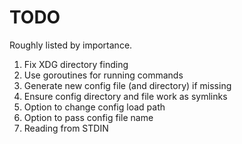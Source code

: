 # TODO

Roughly listed by importance.

1. Fix XDG directory finding
2. Use goroutines for running commands
3. Generate new config file (and directory) if missing
4. Ensure config directory and file work as symlinks
5. Option to change config load path
6. Option to pass config file name
7. Reading from STDIN
